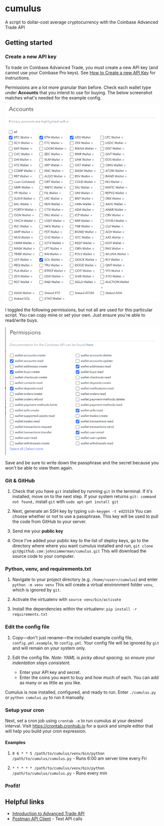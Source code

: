 # cumulus

A script to dollar-cost average cryptocurrency with the Coinbase Advanced Trade API

## Getting started

### Create a new API key

To trade on Coinbase Advanced Trade, you must create a new API key (and cannot use your Coinbase Pro keys). See [How to Create a new API Key](https://docs.cloud.coinbase.com/advanced-trade-api/docs/migration#how-to-create-a-new-api-key) for instructions.

Permissions are a lot more granular than before. Check each wallet type under **Accounts** that you intend to use for buying. The below screenshot matches what's needed for the example config.

![Accounts API permissions](accounts.png)

I toggled the following permissions, but not all are used for this particular script. You can copy mine or set your own. Just ensure you're able to read/write buys.

![API permissions](permissions.png)

Save and be sure to write down the passphrase and the secret because you won't be able to view them again.

### Git & GitHub

1. Check that you have `git` installed by running `git` in the terminal. If it's installed, move on to the next step. If your system returns `git: command not found,` install `git` with `sudo apt-get install git`

1. Next, generate an SSH key by typing `ssh-keygen -t ed25519` You can choose whether or not to use a passphrase. This key will be used to pull the code from GitHub to your server.

1. Send me your **public key**

1. Once I've added your public key to the list of deploy keys, go to the directory where where you want cumulus installed and run, `git clone git@github.com:johnzimmerman/cumulus.git` This will download the source code to your computer.

### Python, venv, and requirements.txt

1. Navigate to your project directory (e.g. `/home/<user>/cumulus`) and enter `python -m venv venv` This will create a virtual environment folder `venv`, which is ignored by `git`.

1. Activate the virtualenv with `source venv/bin/activate`

1. Install the dependencies within the virtualenv: `pip install -r requirements.txt`

### Edit the config file

1. Copy—don't just rename—the included example config file, `config.yml.example`, to `config.yml`. Your config file will be ignored by `git` and will remain on your system only.

1. Edit the config file. *Note: YAML is picky about spacing, so ensure your indentation stays consistent.*
    - Enter your API key and secret.
    - Enter the coins you want to buy and how much of each. You can add as many or as little as you like.

Cumulus is now installed, configured, and ready to run. Enter `./cumulus.py` or `python cumulus.py` to run it manually.

### Setup your cron

Next, set a cron job using `crontab -e` to run cumulus at your desired interval. Visit https://crontab.cronhub.io for a quick and simple editor that will help you build your cron expression.

#### Examples

1. `0 6 * * 5 /path/to/cumulus/venv/bin/python /path/to/cumulus/cumulus.py` - Runs 6:00 am server time every Fri

1. `* * * * * /path/to/cumulus/venv/bin/python /path/to/cumulus/cumulus.py` - Runs every min

### Profit!

## Helpful links

- [Introduction to Advanced Trade API](https://docs.cloud.coinbase.com/advanced-trade-api/docs/welcome)
- [Postman API Client](https://www.postman.com/product/api-client/) - Test API calls
